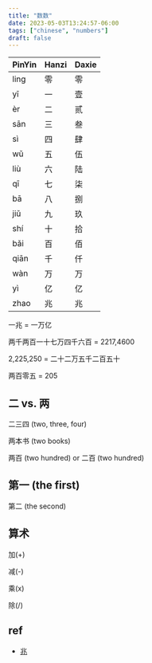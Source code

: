 ```yaml
---
title: "数数"
date: 2023-05-03T13:24:57-06:00
tags: ["chinese", "numbers"]
draft: false
---
```



| PinYin | Hanzi | Daxie |
| ------ | ----- | ----- |
| ling | 零 | 零 |
| yī | 一 | 壹 |
| èr | 二 | 贰 |
| sān | 三 | 叁 |
| sì | 四 | 肆 |
| wǔ | 五 | 伍 |
| liù | 六 | 陆 |
| qī | 七 | 柒 |
| bā | 八 | 捌 |
| jiǔ | 九 | 玖 |
| shí | 十 | 拾 |
| bǎi | 百 | 佰 |
| qiān | 千 | 仟 |
| wàn | 万 | 万 |
| yì | 亿 | 亿 |
| zhao | 兆 | 兆 |

一兆 = 一万亿 

两千两百一十七万四千六百 = 2217,4600

2,225,250 = 二十二万五千二百五十

两百零五 = 205

## 二 vs. 两

二三四 (two, three, four)

两本书 (two books)

两百 (two hundred) or 二百 (two hundred)

## 第一 (the first)

第二 (the second)

## 算术 

加(+)

减(-)

乘(x)

除(/)

## ref

* [兆](https://zh.wikipedia.org/wiki/兆)

